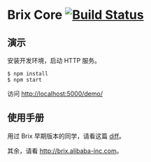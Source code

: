 # Brix Core [![Build Status](https://travis-ci.org/thx/brix-core.png?branch=master)](https://travis-ci.org/thx/brix-core)

## 演示

安装开发环境，启动 HTTP 服务。

```
$ npm install
$ npm start
```

访问 <http://localhost:5000/demo/>

## 使用手册

用过 Brix 早期版本的同学，请看这篇 [diff](http://brix.alibaba-inc.com/posts/2013/07/17/brix-2-3-diff)。

其余，请看 <http://brix.alibaba-inc.com>。